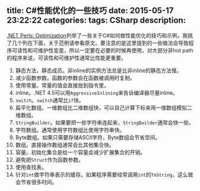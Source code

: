 title: C#性能优化的一些技巧
date: 2015-05-17 23:22:22
categories:
tags: CSharp
description: 
---
[.NET Perls: Optimization](http://www.dotnetperls.com/optimization)列举了一些关于C#如何做性能优化的技巧和示例，我挑了几个列在下面，关于范例请参看原文。要注意的是这里提到的一些做法会导致程序可读性和可维护性变差，所以一定要在必要的时候再使用，对大部分非hot path的程序来说，可读性和可维护性通常比性能更重要。

1. 静态方法，静态成员。非inline的实例方法总是比非inline的静态方法慢。  
1. 减少函数参数。函数的参数会在函数被调用时复制。  
1. 使用常量。常量的值会直接放到指令里。  
1. inline。.NET 4.5可以用`AggressiveInlining`来告诉编译器尽量inline。  
1. `switch`。`switch`通常比`if`快。  
1. 扁平化数组。一维数组比二维数组快，可以自己计算下标来用一维数组模拟二维数组。  
1. `StringBuilder`。如果要把一些字符串连起来，`StringBuilder`通常会快一些。  
1. 字符数组。通常使用字符数组比使用字符串快。  
1. Byte数组。如果只需要存储ASCII字符，Byte数组会节省空间。  
1. 数组。直接操作数组通常会比其他集合快。  
1. 容量。初始化集合是给一个容量会减少扩展集合的开销。  
1. 避免把`Struct`作为函数参数。  
1. 使用查找表。  
1. 针对`int`做字符串表示的缓存。如果程序需要经常调用`int`的`ToString`，这么做会节省很多时间。  